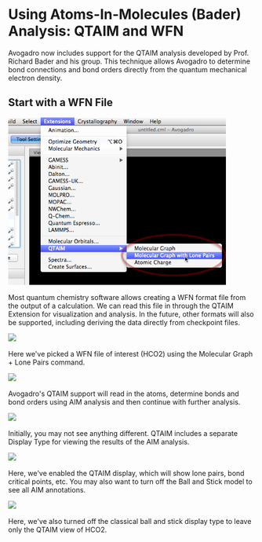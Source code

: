 # Using Atoms-In-Molecules (Bader) Analysis: QTAIM and WFN

Avogadro now includes support for the QTAIM analysis developed by Prof. Richard Bader and his group. This technique allows Avogadro to determine bond connections and bond orders directly from the quantum mechanical electron density.

## Start with a WFN File

![Start with a WFN File][1]

[1]: images/1-using-qtaim-and-wfn/start-with-a-wfn-file.png

Most quantum chemistry software allows creating a WFN format file from the output of a calculation. We can read this file in through the QTAIM Extension for visualization and analysis. In the future, other formats will also be supported, including deriving the data directly from checkpoint files.

![][2]

[2]: images/1-using-qtaim-and-wfn/media_1340250901000.png

Here we've picked a WFN file of interest (HCO2) using the Molecular Graph + Lone Pairs command.

![][3]

[3]: images/1-using-qtaim-and-wfn/media_1340250954094.png

Avogadro's QTAIM support will read in the atoms, determine bonds and bond orders using AIM analysis and then continue with further analysis.

![][4]

[4]: images/1-using-qtaim-and-wfn/media_1340251076292.png

Initially, you may not see anything different. QTAIM includes a separate Display Type for viewing the results of the AIM analysis.

![][5]

[5]: images/1-using-qtaim-and-wfn/media_1340251126011.png

Here, we've enabled the QTAIM display, which will show lone pairs, bond critical points, etc. You may also want to turn off the Ball and Stick model to see all AIM annotations.

![][6]

[6]: images/1-using-qtaim-and-wfn/media_1340251283231.png

Here, we've also turned off the classical ball and stick display type to leave only the QTAIM view of HCO2.
